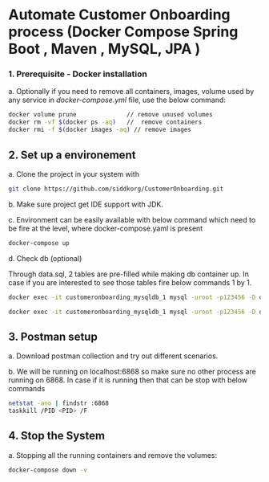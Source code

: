 # Automate Customer Onboarding process (Docker Compose Spring Boot , Maven , MySQL, JPA )


### 1. Prerequisite - Docker installation

a. Optionally if you need to remove all containers, images, volume used by any service in <em>docker-compose.yml</em> file, use the below 
command:
```bash
docker volume prune              // remove unused volumes
docker rm -vf $(docker ps -aq)   //  remove containers
docker rmi -f $(docker images -aq) // remove images

```


## 2. Set up a environement
a. Clone the project in your system with
 ```bash
git clone https://github.com/siddkorg/CustomerOnboarding.git
```

b. Make sure project get IDE support with JDK.

c. Environment can be easily available with below command which 
need to be fire at the level, where docker-compose.yaml is present

```bash
docker-compose up
```

d. Check db (optional)

Through data.sql, 2 tables are pre-filled while making db container up. 
In case if you are interested to see those tables fire below commands 1 by 1.

```bash
docker exec -it customeronboarding_mysqldb_1 mysql -uroot -p123456 -D onboarding -e "SELECT * FROM customer_details;"

docker exec -it customeronboarding_mysqldb_1 mysql -uroot -p123456 -D onboarding -e "SELECT * FROM customer_account_overview;"
```

## 3. Postman setup

a. Download postman collection and try out different scenarios.

b. We will be running on localhost:6868 so make sure no other process are running on 6868.
 In case if it is running then that can be stop with below commands
 
 ```bash
 netstat -ano | findstr :6868 
 taskkill /PID <PID> /F
```

## 4. Stop the System
a. Stopping all the running containers and remove the volumes:
```bash
docker-compose down -v
```

